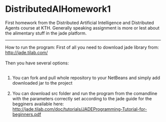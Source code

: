 DistributedAIHomework1
======================

First homework from the Distributed Artificial Intelligence and Distributed Agents course at KTH. Generally speaking assignment is more or lest about the alimentary stuff in the jade platform.

------------------------------------------------------------------------
How to run the program:
First of all you need to download jade library from:
http://jade.tilab.com/
<br><br>
Then you have several options:<br><br>
1) You can fork and pull whole repository to your NetBeans and simply add downloaded jar to the project<br><br>
2) You can download src folder and run the program from the comandline with the parameters correctly set according to the jade guide for the begginers available here: http://jade.tilab.com/doc/tutorials/JADEProgramming-Tutorial-for-beginners.pdf
